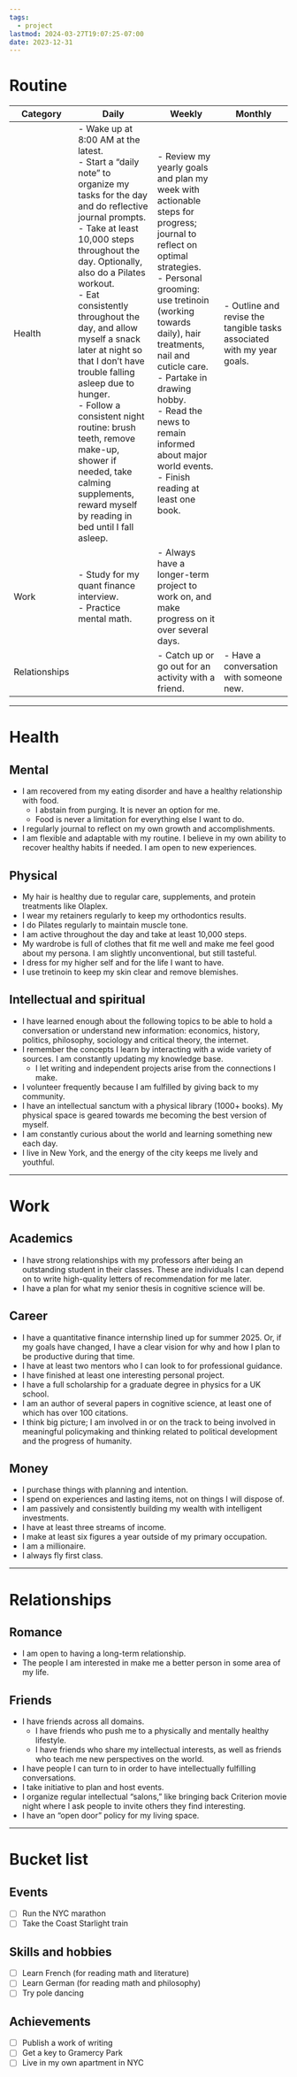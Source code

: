 ```yaml
---
tags:
  - project
lastmod: 2024-03-27T19:07:25-07:00
date: 2023-12-31
---
```

# Routine

| Category | Daily | Weekly | Monthly |
| ---- | ---- | ---- | ---- |
| Health | - Wake up at 8:00 AM at the latest.<br>- Start a “daily note” to organize my tasks for the day and do reflective journal prompts. <br> - Take at least 10,000 steps throughout the day. Optionally, also do a Pilates workout.<br>- Eat consistently throughout the day, and allow myself a snack later at night so that I don’t have trouble falling asleep due to hunger.<br>- Follow a consistent night routine: brush teeth, remove make-up, shower if needed, take calming supplements, reward myself by reading in bed until I fall asleep. | - Review my yearly goals and plan my week with actionable steps for progress; journal to reflect on optimal strategies.<br> - Personal grooming: use tretinoin (working towards daily), hair treatments, nail and cuticle care. <br> - Partake in drawing hobby.<br>- Read the news to remain informed about major world events. <br>- Finish reading at least one book. | - Outline and revise the tangible tasks associated with my year goals. |
| Work | - Study for my quant finance interview. <br>- Practice mental math. | - Always have a longer-term project to work on, and make progress on it over several days. |  |
| Relationships |  | - Catch up or go out for an activity with a friend. | - Have a conversation with someone new. |


---
# Health

## Mental

- I am recovered from my eating disorder and have a healthy relationship with food.
	- I abstain from purging. It is never an option for me.
	- Food is never a limitation for everything else I want to do.
- I regularly journal to reflect on my own growth and accomplishments.
- I am flexible and adaptable with my routine. I believe in my own ability to recover healthy habits if needed. I am open to new experiences.
## Physical

- My hair is healthy due to regular care, supplements, and protein treatments like Olaplex.
- I wear my retainers regularly to keep my orthodontics results.
- I do Pilates regularly to maintain muscle tone.
- I am active throughout the day and take at least 10,000 steps.
- My wardrobe is full of clothes that fit me well and make me feel good about my persona. I am slightly unconventional, but still tasteful.
- I dress for my higher self and for the life I want to have.
- I use tretinoin to keep my skin clear and remove blemishes.

## Intellectual and spiritual

- I have learned enough about the following topics to be able to hold a conversation or understand new information: economics, history, politics, philosophy, sociology and critical theory, the internet.
- I remember the concepts I learn by interacting with a wide variety of sources. I am constantly updating my knowledge base.
	- I let writing and independent projects arise from the connections I make.
- I volunteer frequently because I am fulfilled by giving back to my community.
- I have an intellectual sanctum with a physical library (1000+ books). My physical space is geared towards me becoming the best version of myself.
- I am constantly curious about the world and learning something new each day.
- I live in New York, and the energy of the city keeps me lively and youthful. 

---
# Work

## Academics

- I have strong relationships with my professors after being an outstanding student in their classes. These are individuals I can depend on to write high-quality letters of recommendation for me later.
- I have a plan for what my senior thesis in cognitive science will be.

## Career

- I have a quantitative finance internship lined up for summer 2025. Or, if my goals have changed, I have a clear vision for why and how I plan to be productive during that time.
- I have at least two mentors who I can look to for professional guidance.
- I have finished at least one interesting personal project.
- I have a full scholarship for a graduate degree in physics for a UK school.
- I am an author of several papers in cognitive science, at least one of which has over 100 citations. 
- I think big picture; I am involved in or on the track to being involved in meaningful policymaking and thinking related to political development and the progress of humanity.

## Money

- I purchase things with planning and intention.
- I spend on experiences and lasting items, not on things I will dispose of.
- I am passively and consistently building my wealth with intelligent investments.
- I have at least three streams of income.
- I make at least six figures a year outside of my primary occupation.
- I am a millionaire. 
- I always fly first class.

---
# Relationships

## Romance

- I am open to having a long-term relationship.
- The people I am interested in make me a better person in some area of my life.

## Friends
- I have friends across all domains.
	- I have friends who push me to a physically and mentally healthy lifestyle.
	- I have friends who share my intellectual interests, as well as friends who teach me new perspectives on the world.
- I have people I can turn to in order to have intellectually fulfilling conversations.
- I take initiative to plan and host events.
- I organize regular intellectual “salons,” like bringing back Criterion movie night where I ask people to invite others they find interesting.
- I have an “open door” policy for my living space.

---
# Bucket list

## Events

- [ ] Run the NYC marathon
- [ ] Take the Coast Starlight train 

## Skills and hobbies
- [ ] Learn French (for reading math and literature)
- [ ] Learn German (for reading math and philosophy)
- [ ] Try pole dancing

## Achievements
- [ ] Publish a work of writing
- [ ] Get a key to Gramercy Park
- [ ] Live in my own apartment in NYC
